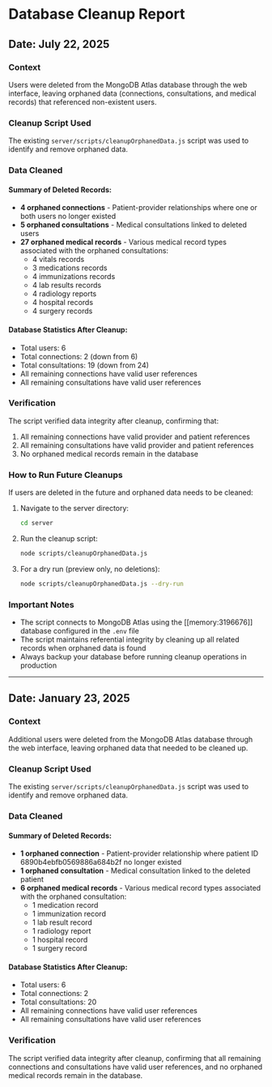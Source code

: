 # Database Cleanup Report

## Date: July 22, 2025

### Context
Users were deleted from the MongoDB Atlas database through the web interface, leaving orphaned data (connections, consultations, and medical records) that referenced non-existent users.

### Cleanup Script Used
The existing `server/scripts/cleanupOrphanedData.js` script was used to identify and remove orphaned data.

### Data Cleaned

#### Summary of Deleted Records:
- **4 orphaned connections** - Patient-provider relationships where one or both users no longer existed
- **5 orphaned consultations** - Medical consultations linked to deleted users  
- **27 orphaned medical records** - Various medical record types associated with the orphaned consultations:
  - 4 vitals records
  - 3 medications records
  - 4 immunizations records
  - 4 lab results records
  - 4 radiology reports
  - 4 hospital records
  - 4 surgery records

#### Database Statistics After Cleanup:
- Total users: 6
- Total connections: 2 (down from 6)
- Total consultations: 19 (down from 24)
- All remaining connections have valid user references
- All remaining consultations have valid user references

### Verification
The script verified data integrity after cleanup, confirming that:
1. All remaining connections have valid provider and patient references
2. All remaining consultations have valid provider and patient references
3. No orphaned medical records remain in the database

### How to Run Future Cleanups
If users are deleted in the future and orphaned data needs to be cleaned:

1. Navigate to the server directory:
   ```bash
   cd server
   ```

2. Run the cleanup script:
   ```bash
   node scripts/cleanupOrphanedData.js
   ```

3. For a dry run (preview only, no deletions):
   ```bash
   node scripts/cleanupOrphanedData.js --dry-run
   ```

### Important Notes
- The script connects to MongoDB Atlas using the [[memory:3196676]] database configured in the `.env` file
- The script maintains referential integrity by cleaning up all related records when orphaned data is found
- Always backup your database before running cleanup operations in production 

---

## Date: January 23, 2025

### Context
Additional users were deleted from the MongoDB Atlas database through the web interface, leaving orphaned data that needed to be cleaned up.

### Cleanup Script Used
The existing `server/scripts/cleanupOrphanedData.js` script was used to identify and remove orphaned data.

### Data Cleaned

#### Summary of Deleted Records:
- **1 orphaned connection** - Patient-provider relationship where patient ID 6890b4ebfb0569886a684b2f no longer existed
- **1 orphaned consultation** - Medical consultation linked to the deleted patient
- **6 orphaned medical records** - Various medical record types associated with the orphaned consultation:
  - 1 medication record
  - 1 immunization record
  - 1 lab result record
  - 1 radiology report
  - 1 hospital record
  - 1 surgery record

#### Database Statistics After Cleanup:
- Total users: 6
- Total connections: 2
- Total consultations: 20
- All remaining connections have valid user references
- All remaining consultations have valid user references

### Verification
The script verified data integrity after cleanup, confirming that all remaining connections and consultations have valid user references, and no orphaned medical records remain in the database. 